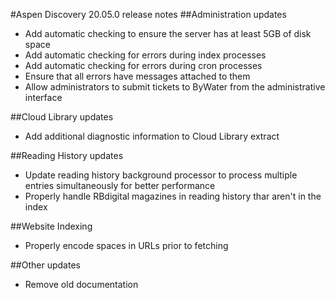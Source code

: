 #Aspen Discovery 20.05.0 release notes
##Administration updates
- Add automatic checking to ensure the server has at least 5GB of disk space
- Add automatic checking for errors during index processes
- Add automatic checking for errors during cron processes
- Ensure that all errors have messages attached to them
- Allow administrators to submit tickets to ByWater from the administrative interface

##Cloud Library updates 
- Add additional diagnostic information to Cloud Library extract

##Reading History updates
- Update reading history background processor to process multiple entries simultaneously for better performance
- Properly handle RBdigital magazines in reading history thar aren't in the index

##Website Indexing
- Properly encode spaces in URLs prior to fetching

##Other updates
- Remove old documentation